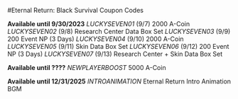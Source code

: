 #Eternal Return: Black Survival Coupon Codes

**Available until 9/30/2023**
*LUCKYSEVEN01* (9/7) 2000 A-Coin
*LUCKYSEVEN02* (9/8) Research Center Data Box Set
*LUCKYSEVEN03* (9/9) 200 Event NP (3 Days)
*LUCKYSEVEN04* (9/10) 2000 A-Coin
*LUCKYSEVEN05* (9/11) Skin Data Box Set
*LUCKYSEVEN06* (9/12) 200 Event NP (3 Days)
*LUCKYSEVEN07* (9/13) Research Center + Skin Data Box Set

**Available until ????**
*NEWPLAYERBOOST* 5000 A-Coin

**Available until 12/31/2025**
*INTROANIMATION* Eternal Return Intro Animation BGM